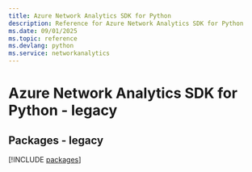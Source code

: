 ```yaml
---
title: Azure Network Analytics SDK for Python
description: Reference for Azure Network Analytics SDK for Python
ms.date: 09/01/2025
ms.topic: reference
ms.devlang: python
ms.service: networkanalytics
---
```

# Azure Network Analytics SDK for Python - legacy
## Packages - legacy
[!INCLUDE [packages](network-analytics-index.md)]